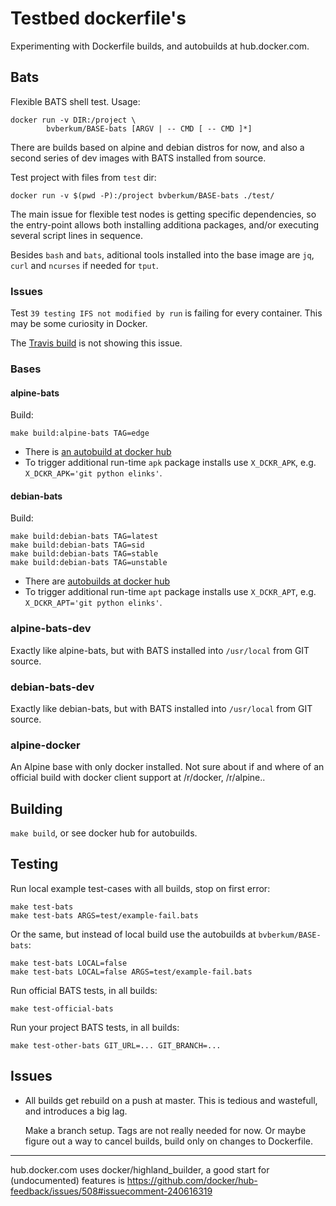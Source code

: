 # Testbed dockerfile's

Experimenting with Dockerfile builds, and autobuilds at hub.docker.com.

## Bats

Flexible BATS shell test. Usage:

```
docker run -v DIR:/project \
		bvberkum/BASE-bats [ARGV | -- CMD [ -- CMD ]*]
```

There are builds based on alpine and debian distros for now, and also
a second series of dev images with BATS installed from source.

Test project with files from `test` dir:
```
docker run -v $(pwd -P):/project bvberkum/BASE-bats ./test/
```

The main issue for flexible test nodes is getting specific dependencies, so the
entry-point allows both installing additiona packages, and/or executing several
script lines in sequence.

Besides `bash` and `bats`, aditional tools installed into the base image are
`jq`, `curl` and `ncurses` if needed for ``tput``.


### Issues

Test `39 testing IFS not modified by run` is failing for every container. This
may be some curiosity in Docker.

The [Travis build](https://travis-ci.org/bvberkum/bats) is not showing this
issue.


### Bases

#### alpine-bats
Build:
```
make build:alpine-bats TAG=edge
```

- There is [an autobuild at docker hub](https://hub.docker.com/r/bvberkum/alpine-bats/)
- To trigger additional run-time `apk` package installs use `X_DCKR_APK`, e.g. ``X_DCKR_APK='git python elinks'``.

#### debian-bats
Build:
```
make build:debian-bats TAG=latest
make build:debian-bats TAG=sid
make build:debian-bats TAG=stable
make build:debian-bats TAG=unstable
```

- There are [autobuilds at docker hub](https://hub.docker.com/r/bvberkum/debian-bats/)
- To trigger additional run-time `apt` package installs use `X_DCKR_APT`, e.g.
	``X_DCKR_APT='git python elinks'``.


### alpine-bats-dev
Exactly like alpine-bats, but with BATS installed into ``/usr/local``
from GIT source.


### debian-bats-dev
Exactly like debian-bats, but with BATS installed into ``/usr/local``
from GIT source.


### alpine-docker
An Alpine base with only docker installed. Not sure about if and where of an
official build with docker client support at /r/docker, /r/alpine..



## Building
``make build``, or see docker hub for autobuilds.


## Testing
Run local example test-cases with all builds, stop on first error:
```
make test-bats
make test-bats ARGS=test/example-fail.bats
```

Or the same, but instead of local build use the autobuilds at ``bvberkum/BASE-bats``:
```
make test-bats LOCAL=false
make test-bats LOCAL=false ARGS=test/example-fail.bats
```

Run official BATS tests, in all builds:
```
make test-official-bats
```

Run your project BATS tests, in all builds:
```
make test-other-bats GIT_URL=... GIT_BRANCH=...
```


## Issues
- All builds get rebuild on a push at master. This is tedious and wastefull,
  and introduces a big lag.

  Make a branch setup. Tags are not really needed for now.
  Or maybe figure out a way to cancel builds, build only on changes to
  Dockerfile.


---

hub.docker.com uses docker/highland_builder, a good start for (undocumented)
features is
<https://github.com/docker/hub-feedback/issues/508#issuecomment-240616319>
